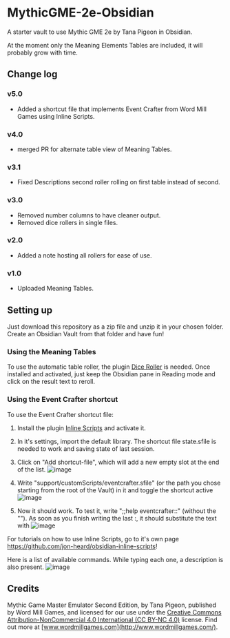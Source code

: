 # MythicGME-2e-Obsidian
A starter vault to use Mythic GME 2e by Tana Pigeon in Obsidian.

At the moment only the Meaning Elements Tables are included, it will probably grow with time.

## Change log

### v5.0
- Added a shortcut file that implements Event Crafter from Word Mill Games using Inline Scripts.
### v4.0
- merged PR for alternate table view of Meaning Tables.
### v3.1
- Fixed Descriptions second roller rolling on first table instead of second.
### v3.0
- Removed number columns to have cleaner output.
- Removed dice rollers in single files.
### v2.0
- Added a note hosting all rollers for ease of use.
### v1.0
- Uploaded Meaning Tables.

## Setting up
Just download this repository as a zip file and unzip it in your chosen folder.
Create an Obsidian Vault from that folder and have fun!

### Using the Meaning Tables
To use the automatic table roller, the plugin [Dice Roller](https://github.com/valentine195/obsidian-dice-roller) is needed.
Once installed and activated, just keep the Obsidian pane in Reading mode and click on the result text to reroll.

### Using the Event Crafter shortcut
To use the Event Crafter shortcut file:
1. Install the plugin [Inline Scripts](https://github.com/jon-heard/obsidian-inline-scripts) and activate it.
2. In it's settings, import the default library. The shortcut file state.sfile is needed to work and saving state of last session.
3. Click on "Add shortcut-file", which will add a new empty slot at the end of the list.
   ![image](https://github.com/Zhrack/MythicGME-2e-Obsidian/assets/5031873/034e8373-4a82-4eef-9466-58b32fadd7f8)

4. Write "support/customScripts/eventcrafter.sfile" (or the path you chose starting from the root of the Vault) in it and toggle the shortcut active
   ![image](https://github.com/Zhrack/MythicGME-2e-Obsidian/assets/5031873/79f871c8-bedf-4471-984c-a25bc452f30c)

5. Now it should work. To test it, write ";;help eventcrafter::" (without the ""). As soon as you finish writing the last :, it should substitute the text with ![image](https://github.com/Zhrack/MythicGME-2e-Obsidian/assets/5031873/e4ab3a63-f71e-4e93-baae-3b391c547b55)

For tutorials on how to use Inline Scripts, go to it's own page https://github.com/jon-heard/obsidian-inline-scripts!

Here is a list of available commands. While typing each one, a description is also present.
![image](https://github.com/Zhrack/MythicGME-2e-Obsidian/assets/5031873/5bb6b2be-b28a-4b49-9326-2b783b7c9186)


## Credits

Mythic Game Master Emulator Second Edition, by Tana Pigeon, published by Word Mill Games, and licensed for our use under the [Creative Commons Attribution-NonCommercial 4.0 International (CC BY-NC 4.0)](https://creativecommons.org/licenses/by-nc/4.0/) license. Find out more at [www.wordmillgames.com](http://www.wordmillgames.com/).
